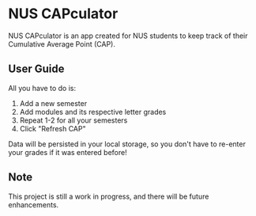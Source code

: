 # NUS CAPculator

NUS CAPculator is an app created for NUS students to keep track of their Cumulative Average Point (CAP).

## User Guide

All you have to do is:
1. Add a new semester
2. Add modules and its respective letter grades
3. Repeat 1-2 for all your semesters
4. Click "Refresh CAP"

Data will be persisted in your local storage, so you don't have to re-enter your grades if it was entered before!

## Note

This project is still a work in progress, and there will be future enhancements.
